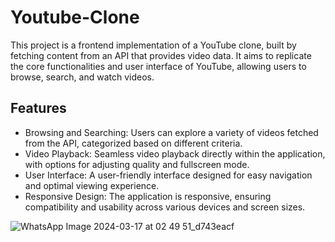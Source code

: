 # Youtube-Clone

This project is a frontend implementation of a YouTube clone, built by fetching content from an API that provides video data. It aims to replicate the core functionalities and user interface of YouTube, allowing users to browse, search, and watch videos.

## Features

- Browsing and Searching: Users can explore a variety of videos fetched from the API, categorized based on different criteria.
- Video Playback: Seamless video playback directly within the application, with options for adjusting quality and fullscreen mode.
- User Interface: A user-friendly interface designed for easy navigation and optimal viewing experience.
- Responsive Design: The application is responsive, ensuring compatibility and usability across various devices and screen sizes.

![WhatsApp Image 2024-03-17 at 02 49 51_d743eacf](https://github.com/GarvitChopra/Youtube-Clone/assets/83902874/686dc648-3674-4a69-afa8-3d6508fb90ef)
